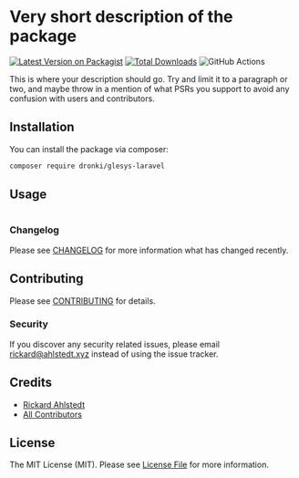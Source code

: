 # Very short description of the package

[![Latest Version on Packagist](https://img.shields.io/packagist/v/dronki/glesys-laravel.svg?style=flat-square)](https://packagist.org/packages/dronki/glesys-laravel)
[![Total Downloads](https://img.shields.io/packagist/dt/dronki/glesys-laravel.svg?style=flat-square)](https://packagist.org/packages/dronki/glesys-laravel)
![GitHub Actions](https://github.com/dronki/glesys-laravel/actions/workflows/main.yml/badge.svg)

This is where your description should go. Try and limit it to a paragraph or two, and maybe throw in a mention of what PSRs you support to avoid any confusion with users and contributors.

## Installation

You can install the package via composer:

```bash
composer require dronki/glesys-laravel
```

## Usage

```php

```

### Changelog

Please see [CHANGELOG](CHANGELOG.md) for more information what has changed recently.

## Contributing

Please see [CONTRIBUTING](CONTRIBUTING.md) for details.

### Security

If you discover any security related issues, please email rickard@ahlstedt.xyz instead of using the issue tracker.

## Credits

-   [Rickard Ahlstedt](https://github.com/dronki)
-   [All Contributors](../../contributors)

## License

The MIT License (MIT). Please see [License File](LICENSE.md) for more information.
